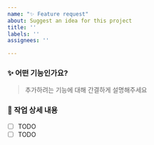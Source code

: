 ```yaml
---
name: "✨ Feature request"
about: Suggest an idea for this project
title: ''
labels: ''
assignees: ''

---
```


### ✨ 어떤 기능인가요?

> 추가하려는 기능에 대해 간결하게 설명해주세요

### 💬 작업 상세 내용

- [ ] TODO
- [ ] TODO
